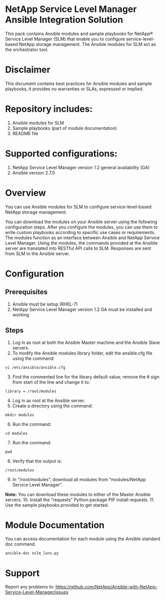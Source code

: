 # NetApp Service Level Manager Ansible Integration Solution

This pack contains Ansible modules and sample playbooks for NetApp® Service Level Manager (SLM) that enable you to configure service-level-based NetApp storage management. The Ansible modules for SLM act as the orchestrator tool.

# Disclaimer
This document contains best practices for Ansible modules and sample playbooks, it provides no warranties or SLAs, expressed or implied.

# Repository includes:
1.	Ansible modules for SLM 
2.	Sample playbooks (part of module documentation)
3.	README file
 
# Supported configurations:
1.	NetApp Service Level Manager version 1.2 general availability (GA) 
2.	Ansible version 2.7.0


# Overview
You can use Ansible modules for SLM to configure service-level-based NetApp storage management.

You can download the modules on your Ansible server using the following configuration steps. After you configure the modules, you can use them to write custom playbooks according to specific use cases or requirements. The modules function as an interface between Ansible and NetApp Service Level Manager. Using the modules, the commands provided at the Ansible server are translated into RESTful API calls to SLM. Responses are sent from SLM to the Ansible server.


# Configuration
## Prerequisites
1.	Ansible must be setup (RHEL-7)     
2.	NetApp Service Level Manager version 1.2 GA must be installed and working

 ## Steps
1.	Log in as root at both the Ansible Master machine and the Ansible Slave servers.
2.	To modify the Ansible modules library folder, edit the ansible.cfg file using the command:
```
vi /etc/ansible/ansible.cfg
```
3.	Find the commented line for the library default value; remove the # sign from start of the line and change it to:
```
library = /root/modules
```
4.	Log in as root at the Ansible server.
5.	Create a directory using the command:
```
mkdir modules
```
6.	Run the command:
```
cd modules
```
7.	Run the command:
```
pwd
```
8.	Verify that the output is:
```
/root/modules
```
9.	In "/root/modules”, download all modules from “modules/NetApp Service Level Manager”. 

**Note:** You can download these modules to either of the Master Ansible servers.
10.	Install the “requests” Python package PIP install requests.
11.	Use the sample playbooks provided to get started.


# Module Documentation
You can access documentation for each module using the Ansible standard doc command.
```
ansible-doc nslm_luns.py
```

# Support
Report any problems to: https://github.com/NetApp/Ansible-with-NetApp-Service-Level-Manager/issues
